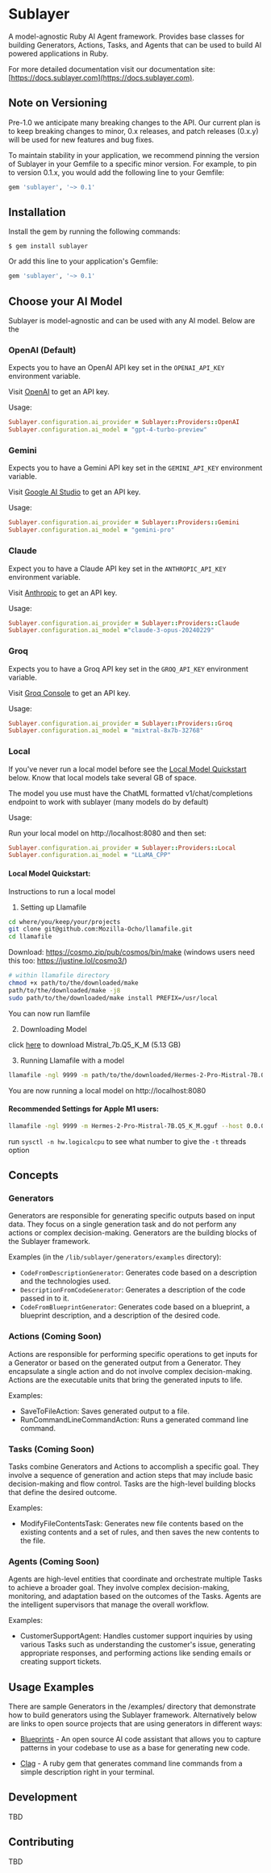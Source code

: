 # Sublayer

A model-agnostic Ruby AI Agent framework. Provides base classes for
building Generators, Actions, Tasks, and Agents that can be used to build AI
powered applications in Ruby.

For more detailed documentation visit our documentation site: [https://docs.sublayer.com](https://docs.sublayer.com).

## Note on Versioning

Pre-1.0 we anticipate many breaking changes to the API. Our current plan is to
keep breaking changes to minor, 0.x releases, and patch releases (0.x.y) will be used
for new features and bug fixes.

To maintain stability in your application, we recommend pinning the version of
Sublayer in your Gemfile to a specific minor version. For example, to pin to
version 0.1.x, you would add the following line to your Gemfile:

```ruby
gem 'sublayer', '~> 0.1'
```

## Installation

Install the gem by running the following commands:

    $ gem install sublayer

Or add this line to your application's Gemfile:

```ruby
gem 'sublayer', '~> 0.1'
```

## Choose your AI Model

Sublayer is model-agnostic and can be used with any AI model. Below are the

### OpenAI (Default)

Expects you to have an OpenAI API key set in the `OPENAI_API_KEY` environment variable.

Visit [OpenAI](https://openai.com/product) to get an API key.

Usage:
```ruby
Sublayer.configuration.ai_provider = Sublayer::Providers::OpenAI
Sublayer.configuration.ai_model = "gpt-4-turbo-preview"
```

### Gemini

Expects you to have a Gemini API key set in the `GEMINI_API_KEY` environment variable.

Visit [Google AI Studio](https://ai.google.dev/) to get an API key.

Usage:
```ruby
Sublayer.configuration.ai_provider = Sublayer::Providers::Gemini
Sublayer.configuration.ai_model = "gemini-pro"
```

### Claude

Expect you to have a Claude API key set in the `ANTHROPIC_API_KEY` environment variable.

Visit [Anthropic](https://anthropic.com/) to get an API key.


Usage:
```ruby
Sublayer.configuration.ai_provider = Sublayer::Providers::Claude
Sublayer.configuration.ai_model ="claude-3-opus-20240229"
```

### Groq

Expects you to have a Groq API key set in the `GROQ_API_KEY` environment variable.

Visit [Groq Console](https://console.groq.com/) to get an API key.

Usage:
```ruby
Sublayer.configuration.ai_provider = Sublayer::Providers::Groq
Sublayer.configuration.ai_model = "mixtral-8x7b-32768"
```

### Local

If you've never run a local model before see the [Local Model Quickstart](#local-model-quickstart) below. Know that local models take several GB of space.

The model you use must have the ChatML formatted v1/chat/completions endpoint to work with sublayer (many models do by default)

Usage:

Run your local model on http://localhost:8080 and then set:
```ruby
Sublayer.configuration.ai_provider = Sublayer::Providers::Local
Sublayer.configuration.ai_model = "LLaMA_CPP"
```

#### Local Model Quickstart:

Instructions to run a local model

1. Setting up Llamafile

  ```bash
  cd where/you/keep/your/projects
  git clone git@github.com:Mozilla-Ocho/llamafile.git
  cd llamafile
  ```

  Download: https://cosmo.zip/pub/cosmos/bin/make (windows users need this too: https://justine.lol/cosmo3/)

  ```bash
  # within llamafile directory
  chmod +x path/to/the/downloaded/make
  path/to/the/downloaded/make -j8
  sudo path/to/the/downloaded/make install PREFIX=/usr/local
  ```
  You can now run llamfile

2. Downloading Model

  click [here](https://huggingface.co/NousResearch/Hermes-2-Pro-Mistral-7B-GGUF/resolve/main/Hermes-2-Pro-Mistral-7B.Q5_K_M.gguf?download=true) to download Mistral_7b.Q5_K_M (5.13 GB)

3. Running Llamafile with a model

  ```bash
  llamafile -ngl 9999 -m path/to/the/downloaded/Hermes-2-Pro-Mistral-7B.Q5_K_M.gguf --host 0.0.0.0 -c 4096
  ```

  You are now running a local model on http://localhost:8080

#### Recommended Settings for Apple M1 users:
```bash
llamafile -ngl 9999 -m Hermes-2-Pro-Mistral-7B.Q5_K_M.gguf --host 0.0.0.0 --nobrowser -c 2048 --gpu APPLE -t 12
```
run `sysctl -n hw.logicalcpu` to see what number to give the `-t` threads option

## Concepts

### Generators

Generators are responsible for generating specific outputs based on input data.
They focus on a single generation task and do not perform any actions or complex
decision-making. Generators are the building blocks of the Sublayer framework.

Examples (in the `/lib/sublayer/generators/examples` directory):
- `CodeFromDescriptionGenerator`: Generates code based on a description and the
  technologies used.
- `DescriptionFromCodeGenerator`: Generates a description of the code passed in to
  it.
- `CodeFromBlueprintGenerator`: Generates code based on a blueprint, a blueprint
  description, and a description of the desired code.


### Actions (Coming Soon)

Actions are responsible for performing specific operations to get inputs for a
Generator or based on the generated output from a Generator. They encapsulate a
single action and do not involve complex decision-making. Actions are  the
executable units that bring the generated inputs to life.

Examples:
- SaveToFileAction: Saves generated output to a file.
- RunCommandLineCommandAction: Runs a generated command line command.

### Tasks (Coming Soon)

Tasks combine Generators and Actions to accomplish a specific goal. They involve
a sequence of generation and action steps that may include basic decision-making
and flow control. Tasks are the high-level building blocks that define the
desired outcome.

Examples:
- ModifyFileContentsTask: Generates new file contents based on the existing
  contents and a set of rules, and then saves the new contents to the file.

### Agents (Coming Soon)

Agents are high-level entities that coordinate and orchestrate multiple Tasks to
achieve a broader goal. They involve complex decision-making, monitoring, and
adaptation based on the outcomes of the Tasks. Agents are the intelligent
supervisors that manage the overall workflow.

Examples:
- CustomerSupportAgent: Handles customer support inquiries by using various
  Tasks such as understanding the customer's issue, generating appropriate
responses, and performing actions like sending emails or creating support
tickets.

## Usage Examples

There are sample Generators in the /examples/ directory that demonstrate how to
build generators using the Sublayer framework. Alternatively below are links to
open source projects that are using generators in different ways:

- [Blueprints](https://blueprints.sublayer.com) - An open source AI code
  assistant that allows you to capture patterns in your codebase to use as a
base for generating new code.

- [Clag](https://github.com/sublayerapp/clag) - A ruby gem that generates
  command line commands from a simple description right in your terminal.

## Development

TBD

## Contributing

TBD

